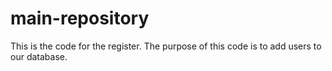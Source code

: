 # main-repository
This is the code for the register.
The purpose of this code is to add users to our database.

